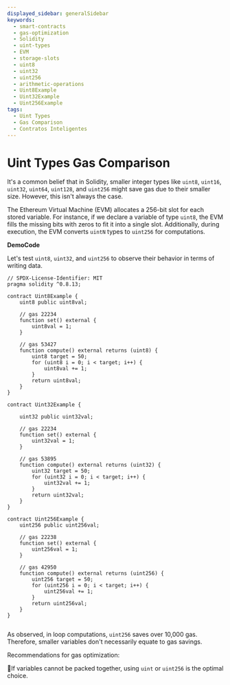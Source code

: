 ```yaml
---
displayed_sidebar: generalSidebar
keywords:
  - smart-contracts
  - gas-optimization
  - Solidity
  - uint-types
  - EVM
  - storage-slots
  - uint8
  - uint32
  - uint256
  - arithmetic-operations
  - Uint8Example
  - Uint32Example
  - Uint256Example
tags:
  - Uint Types
  - Gas Comparison
  - Contratos Inteligentes
---
```


# Uint Types Gas Comparison

It's a common belief that in Solidity, smaller integer types like `uint8`, `uint16`, `uint32`, `uint64`, `uint128`, and `uint256` might save gas due to their smaller size. However, this isn't always the case.

The Ethereum Virtual Machine (EVM) allocates a 256-bit slot for each stored variable. For instance, if we declare a variable of type `uint8`, the EVM fills the missing bits with zeros to fit it into a single slot. Additionally, during execution, the EVM converts `uintN` types to `uint256` for computations.

**DemoCode**

Let's test `uint8`, `uint32`, and `uint256` to observe their behavior in terms of writing data.

```solidity
// SPDX-License-Identifier: MIT
pragma solidity ^0.8.13;

contract Uint8Example {
    uint8 public uint8val;

    // gas 22234
    function set() external {
        uint8val = 1;
    }

    // gas 53427
    function compute() external returns (uint8) {
        uint8 target = 50;
        for (uint8 i = 0; i < target; i++) {
            uint8val += 1;
        }
        return uint8val;
    }
}

contract Uint32Example {

    uint32 public uint32val;

    // gas 22234
    function set() external {
        uint32val = 1;
    }

    // gas 53895
    function compute() external returns (uint32) {
        uint32 target = 50;
        for (uint32 i = 0; i < target; i++) {
            uint32val += 1;
        }
        return uint32val;
    }
}

contract Uint256Example {
    uint256 public uint256val;

    // gas 22238
    function set() external {
        uint256val = 1;
    }

    // gas 42950
    function compute() external returns (uint256) {
        uint256 target = 50;
        for (uint256 i = 0; i < target; i++) {
            uint256val += 1;
        }
        return uint256val;
    }
}


```

As observed, in loop computations, `uint256` saves over 10,000 gas. Therefore, smaller variables don't necessarily equate to gas savings.

Recommendations for gas optimization:

🌟If variables cannot be packed together, using `uint` or `uint256` is the optimal choice.
